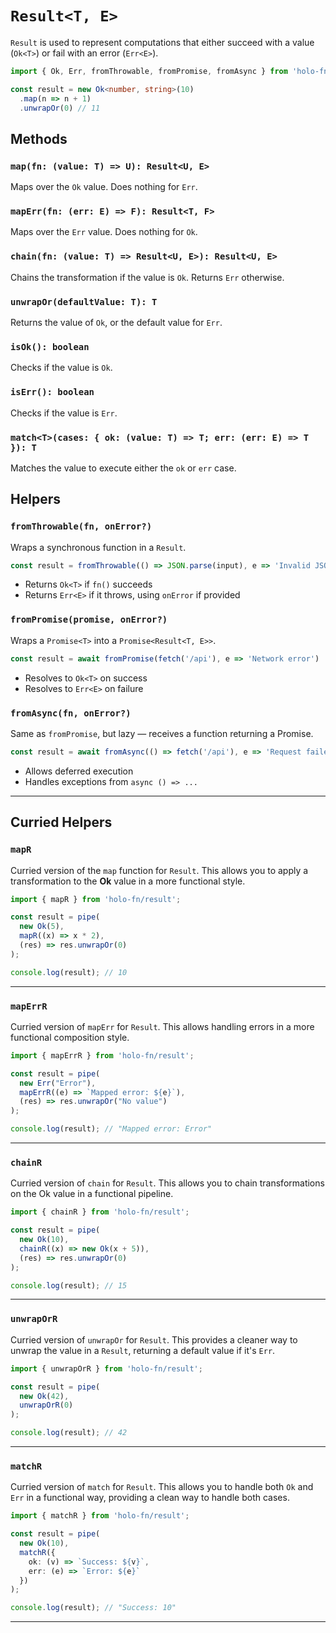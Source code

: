 # `Result<T, E>`

`Result` is used to represent computations that either succeed with a value (`Ok<T>`) or fail with an error (`Err<E>`).

```ts
import { Ok, Err, fromThrowable, fromPromise, fromAsync } from 'holo-fn/result'

const result = new Ok<number, string>(10)
  .map(n => n + 1)
  .unwrapOr(0) // 11
```

## Methods

### `map(fn: (value: T) => U): Result<U, E>`
Maps over the `Ok` value. Does nothing for `Err`.

### `mapErr(fn: (err: E) => F): Result<T, F>`
Maps over the `Err` value. Does nothing for `Ok`.

### `chain(fn: (value: T) => Result<U, E>): Result<U, E>`
Chains the transformation if the value is `Ok`. Returns `Err` otherwise.

### `unwrapOr(defaultValue: T): T`
Returns the value of `Ok`, or the default value for `Err`.

### `isOk(): boolean`
Checks if the value is `Ok`.

### `isErr(): boolean`
Checks if the value is `Err`.

### `match<T>(cases: { ok: (value: T) => T; err: (err: E) => T }): T`
Matches the value to execute either the `ok` or `err` case.

## Helpers

### `fromThrowable(fn, onError?)`

Wraps a synchronous function in a `Result`.

```ts
const result = fromThrowable(() => JSON.parse(input), e => 'Invalid JSON')
```

- Returns `Ok<T>` if `fn()` succeeds
- Returns `Err<E>` if it throws, using `onError` if provided

### `fromPromise(promise, onError?)`

Wraps a `Promise<T>` into a `Promise<Result<T, E>>`.

```ts
const result = await fromPromise(fetch('/api'), e => 'Network error')
```

- Resolves to `Ok<T>` on success
- Resolves to `Err<E>` on failure

### `fromAsync(fn, onError?)`

Same as `fromPromise`, but lazy — receives a function returning a Promise.

```ts
const result = await fromAsync(() => fetch('/api'), e => 'Request failed')
```

- Allows deferred execution
- Handles exceptions from `async () => ...`

---

## Curried Helpers

### `mapR`

Curried version of the `map` function for `Result`. This allows you to apply a transformation to the **Ok** value in a more functional style.

```ts
import { mapR } from 'holo-fn/result';

const result = pipe(
  new Ok(5),
  mapR((x) => x * 2),
  (res) => res.unwrapOr(0)
);

console.log(result); // 10
```

---

### `mapErrR`

Curried version of `mapErr` for `Result`. This allows handling errors in a more functional composition style.

```ts
import { mapErrR } from 'holo-fn/result';

const result = pipe(
  new Err("Error"),
  mapErrR((e) => `Mapped error: ${e}`),
  (res) => res.unwrapOr("No value")
);

console.log(result); // "Mapped error: Error"
```

---

### `chainR`

Curried version of `chain` for `Result`. This allows you to chain transformations on the Ok value in a functional pipeline.

```ts
import { chainR } from 'holo-fn/result';

const result = pipe(
  new Ok(10),
  chainR((x) => new Ok(x + 5)),
  (res) => res.unwrapOr(0)
);

console.log(result); // 15
```

---

### `unwrapOrR`

Curried version of `unwrapOr` for `Result`. This provides a cleaner way to unwrap the value in a `Result`, returning a default value if it's `Err`.

```ts
import { unwrapOrR } from 'holo-fn/result';

const result = pipe(
  new Ok(42),
  unwrapOrR(0)
);

console.log(result); // 42
```

---

### `matchR`

Curried version of `match` for `Result`. This allows you to handle both `Ok` and `Err` in a functional way, providing a clean way to handle both cases.

```ts
import { matchR } from 'holo-fn/result';

const result = pipe(
  new Ok(10),
  matchR({
    ok: (v) => `Success: ${v}`,
    err: (e) => `Error: ${e}`
  })
);

console.log(result); // "Success: 10"
```

---
